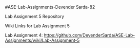 #ASE-Lab-Assignments-Devender Sarda-82

Lab Assignment 5 Repository

Wiki Links for Lab Assignment 5

Lab Assignment 4: https://github.com/DevenderSarda/ASE-Lab-Assignments/wiki/Lab-Assignment-5
